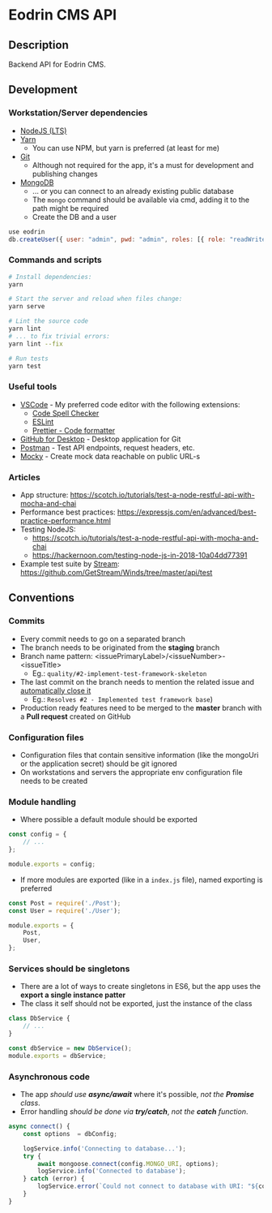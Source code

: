 # Eodrin CMS API

## Description
Backend API for Eodrin CMS.

## Development
### Workstation/Server dependencies
- [NodeJS (LTS)](https://nodejs.org/en/)
- [Yarn](https://yarnpkg.com/lang/en/)
  - You can use NPM, but yarn is preferred (at least for me)
- [Git](https://git-scm.com/)
  - Although not required for the app, it's a must for development and publishing changes
- [MongoDB](https://www.mongodb.com)
  - ... or you can connect to an already existing public database
  - The `mongo` command should be available via cmd, adding it to the path might be required
  - Create the DB and a user
```js
use eodrin
db.createUser({ user: "admin", pwd: "admin", roles: [{ role: "readWrite", db: "eodrin" }] })
```

### Commands and scripts
```bash
# Install dependencies:
yarn

# Start the server and reload when files change:
yarn serve

# Lint the source code
yarn lint
# ... to fix trivial errors:
yarn lint --fix

# Run tests
yarn test
```

### Useful tools
- [VSCode](https://code.visualstudio.com/) - My preferred code editor with the following extensions:
  - [Code Spell Checker](https://marketplace.visualstudio.com/items?itemName=streetsidesoftware.code-spell-checker)
  - [ESLint](https://marketplace.visualstudio.com/items?itemName=dbaeumer.vscode-eslint)
  - [Prettier - Code formatter](https://marketplace.visualstudio.com/items?itemName=esbenp.prettier-vscode)
- [GitHub for Desktop](https://desktop.github.com/) - Desktop application for Git
- [Postman](https://www.getpostman.com/) - Test API endpoints, request headers, etc.
- [Mocky](https://www.mocky.io/) - Create mock data reachable on public URL-s

### Articles
- App structure: https://scotch.io/tutorials/test-a-node-restful-api-with-mocha-and-chai
- Performance best practices: https://expressjs.com/en/advanced/best-practice-performance.html
- Testing NodeJS:
  - https://scotch.io/tutorials/test-a-node-restful-api-with-mocha-and-chai
  - https://hackernoon.com/testing-node-js-in-2018-10a04dd77391
- Example test suite by [Stream](https://getstream.io): https://github.com/GetStream/Winds/tree/master/api/test

## Conventions

### Commits
- Every commit needs to go on a separated branch
- The branch needs to be originated from the **staging** branch
- Branch name pattern: \<issuePrimaryLabel\>/\<issueNumber\>-\<issueTitle\>
  - Eg.: `quality/#2-implement-test-framework-skeleton`
- The last commit on the branch needs to mention the related issue and [automatically close it](https://help.github.com/articles/closing-issues-using-keywords/)
  - Eg.: `Resolves #2 - Implemented test framework base`)
- Production ready features need to be merged to the **master** branch with a **Pull request** created on GitHub

### Configuration files
- Configuration files that contain sensitive information (like the mongoUri or the application secret) should be git ignored
- On workstations and servers the appropriate env configuration file needs to be created

### Module handling
- Where possible a default module should be exported
```js
const config = {
	// ...
};

module.exports = config;
```
- If more modules are exported (like in a `index.js` file), named exporting is preferred
```js
const Post = require('./Post');
const User = require('./User');

module.exports = {
	Post,
	User,
};
```

### Services should be singletons
- There are a lot of ways to create singletons in ES6, but the app uses the **export a single instance patter**
- The class it self should not be exported, just the instance of the class
```js
class DbService {
	// ...
}

const dbService = new DbService();
module.exports = dbService;
```

### Asynchronous code
- The app _should use **async/await**_ where it's possible, _not the **Promise** class_.
- Error handling _should be done via **try/catch**_, _not the **catch** function_.
```js
async connect() {
	const options  = dbConfig;

	logService.info('Connecting to database...');
	try {
		await mongoose.connect(config.MONGO_URI, options);
		logService.info('Connected to database');
	} catch (error) {
		logService.error(`Could not connect to database with URI: "${config.MONGO_URI}"`);
	}
}
```

